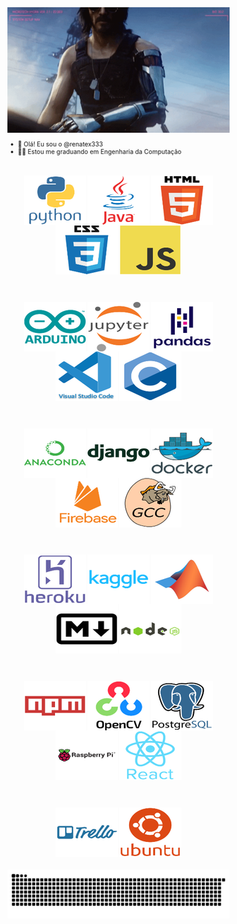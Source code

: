 
<img src="src/samurai2.gif" width="700"/>

<!--- 
![Renato-Samurai](src/samurai2.gif)
![Renato-Gris](src/gris.gif)
![Renato-Witcher](src/witcher.jpg)
![Renato-Kukri](src/farcry.jpg)
--->
- 👋 Olá! Eu sou o @renatex333
- 👨‍🎓 Estou me graduando em Engenharia da Computação

<!-- Meu Perfil no LinkedIn &rarr;
<a href="www.linkedin.com/in/renato-laffranchi-falcao">
  <img alt="Renato-LinkedIn" height="24" width="30" src="https://raw.githubusercontent.com/devicons/devicon/master/icons/linkedin/linkedin-original.svg">
</a> -->

##

<!---
Referência para os ícones: https://github.com/devicons/devicon/tree/master/icons
--->

<div align="center">
  <br>
  <img align="center" alt="Renato-Python" height="112" width="140" src="https://raw.githubusercontent.com/devicons/devicon/master/icons/python/python-original-wordmark.svg">
  <img align="center" alt="Renato-Java" height="112" width="140" src="https://raw.githubusercontent.com/devicons/devicon/master/icons/java/java-original-wordmark.svg">
  <img align="center" alt="Renato-HTML" height="112" width="140" src="https://raw.githubusercontent.com/devicons/devicon/master/icons/html5/html5-original-wordmark.svg">
  <img align="center" alt="Renato-CSS" height="112" width="140" src="https://raw.githubusercontent.com/devicons/devicon/master/icons/css3/css3-original-wordmark.svg">
  <img align="center" alt="Renato-Js" height="112" width="140" src="https://raw.githubusercontent.com/devicons/devicon/master/icons/javascript/javascript-original.svg">  

  <br><br>
 
  <img align="center" alt="Renato-Arduino" height="112" width="140" src="https://raw.githubusercontent.com/devicons/devicon/master/icons/arduino/arduino-original-wordmark.svg"> 
  <img align="center" alt="Renato-Jupyter" height="112" width="140" src="https://raw.githubusercontent.com/devicons/devicon/master/icons/jupyter/jupyter-original-wordmark.svg">  
  <img align="center" alt="Renato-Pandas" height="112" width="140" src="https://raw.githubusercontent.com/devicons/devicon/master/icons/pandas/pandas-original-wordmark.svg">
  <img align="center" alt="Renato-VSCode" height="112" width="140" src="https://raw.githubusercontent.com/devicons/devicon/master/icons/vscode/vscode-original-wordmark.svg">
  <img align="center" alt="Renato-C" height="112" width="140" src="https://raw.githubusercontent.com/devicons/devicon/master/icons/c/c-original.svg">

  <br><br>

  <img align="center" alt="Renato-Anaconda" height="112" width="140" src="https://raw.githubusercontent.com/devicons/devicon/master/icons/anaconda/anaconda-original-wordmark.svg">
  <img align="center" alt="Renato-Django" height="112" width="140" src="https://raw.githubusercontent.com/devicons/devicon/master/icons/django/django-plain-wordmark.svg">
  <img align="center" alt="Renato-Docker" height="112" width="140" src="https://raw.githubusercontent.com/devicons/devicon/master/icons/docker/docker-original-wordmark.svg">
  <img align="center" alt="Renato-Firebase" height="112" width="140" src="https://raw.githubusercontent.com/devicons/devicon/master/icons/firebase/firebase-plain-wordmark.svg">  
  <img align="center" alt="Renato-GCC" height="112" width="140" src="https://raw.githubusercontent.com/devicons/devicon/master/icons/gcc/gcc-original.svg">

  <br><br>

  <img align="center" alt="Renato-Heroku" height="112" width="140" src="https://raw.githubusercontent.com/devicons/devicon/master/icons/heroku/heroku-original-wordmark.svg">
  <img align="center" alt="Renato-Kaggle" height="112" width="140" src="https://raw.githubusercontent.com/devicons/devicon/master/icons/kaggle/kaggle-original-wordmark.svg">
  <img align="center" alt="Renato-MatLab" height="112" width="140" src="https://raw.githubusercontent.com/devicons/devicon/master/icons/matlab/matlab-original.svg">
  <img align="center" alt="Renato-Markdown" height="112" width="140" src="https://raw.githubusercontent.com/devicons/devicon/master/icons/markdown/markdown-original.svg">
  <img align="center" alt="Renato-NodeJs" height="112" width="140" src="https://raw.githubusercontent.com/devicons/devicon/master/icons/nodejs/nodejs-original-wordmark.svg">

  <br><br>

  <img align="center" alt="Renato-NPM" height="112" width="140" src="https://raw.githubusercontent.com/devicons/devicon/master/icons/npm/npm-original-wordmark.svg">
  <img align="center" alt="Renato-OpenCV" height="112" width="140" src="https://raw.githubusercontent.com/devicons/devicon/master/icons/opencv/opencv-original-wordmark.svg">
  <img align="center" alt="Renato-PostgresSQL" height="112" width="140" src="https://raw.githubusercontent.com/devicons/devicon/master/icons/postgresql/postgresql-original-wordmark.svg">
  <img align="center" alt="Renato-RaspberryPi" height="112" width="140" src="https://raw.githubusercontent.com/devicons/devicon/master/icons/raspberrypi/raspberrypi-original-wordmark.svg">
  <img align="center" alt="Renato-React" height="112" width="140" src="https://raw.githubusercontent.com/devicons/devicon/master/icons/react/react-original-wordmark.svg">

  <br><br>

  <img align="center" alt="Renato-Trello" height="112" width="140" src="https://raw.githubusercontent.com/devicons/devicon/master/icons/trello/trello-plain-wordmark.svg">
  <img align="center" alt="Renato-Ubuntu" height="112" width="140" src="https://raw.githubusercontent.com/devicons/devicon/master/icons/ubuntu/ubuntu-plain-wordmark.svg">

</div>
    
##

![Snake animation](https://github.com/renatex333/renatex333/blob/output/github-contribution-grid-snake.svg)
